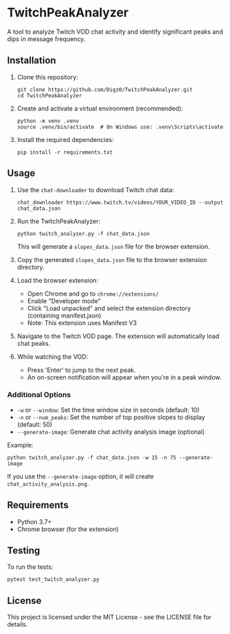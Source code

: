 # TwitchPeakAnalyzer

A tool to analyze Twitch VOD chat activity and identify significant peaks and dips in message frequency.

## Installation

1. Clone this repository:
   ```
   git clone https://github.com/Digz0/TwitchPeakAnalyzer.git
   cd TwitchPeakAnalyzer
   ```

2. Create and activate a virtual environment (recommended):
   ```
   python -m venv .venv
   source .venv/bin/activate  # On Windows use: .venv\Scripts\activate
   ```

3. Install the required dependencies:
   ```
   pip install -r requirements.txt
   ```

## Usage

1. Use the `chat-downloader` to download Twitch chat data:
   ```
   chat_downloader https://www.twitch.tv/videos/YOUR_VIDEO_ID --output chat_data.json
   ```

2. Run the TwitchPeakAnalyzer:
   ```
   python twitch_analyzer.py -f chat_data.json
   ```
   This will generate a `slopes_data.json` file for the browser extension.

3. Copy the generated `slopes_data.json` file to the browser extension directory.

4. Load the browser extension:
   - Open Chrome and go to `chrome://extensions/`
   - Enable "Developer mode"
   - Click "Load unpacked" and select the extension directory (containing manifest.json)
   - Note: This extension uses Manifest V3

5. Navigate to the Twitch VOD page. The extension will automatically load chat peaks.

6. While watching the VOD:
   - Press 'Enter' to jump to the next peak.
   - An on-screen notification will appear when you're in a peak window.

### Additional Options

- `-w` or `--window`: Set the time window size in seconds (default: 10)
- `-n` or `--num_peaks`: Set the number of top positive slopes to display (default: 50)
- `--generate-image`: Generate chat activity analysis image (optional)

Example:
```
python twitch_analyzer.py -f chat_data.json -w 15 -n 75 --generate-image
```
If you use the `--generate-image` option, it will create `chat_activity_analysis.png`.

## Requirements

- Python 3.7+
- Chrome browser (for the extension)

## Testing

To run the tests:
```
pytest test_twitch_analyzer.py
```

## License

This project is licensed under the MIT License - see the LICENSE file for details.
